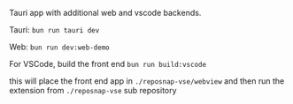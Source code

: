 Tauri app with additional web and vscode backends.

Tauri:
`bun run tauri dev`

Web:
`bun run dev:web-demo`

For VSCode, build the front end
`bun run build:vscode`

this will place the front end app in `./reposnap-vse/webview`
and then run the extension from `./reposnap-vse` sub repository
